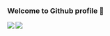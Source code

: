 ### Welcome to Github profile 👋

<img align="left" src="https://github-readme-stats.vercel.app/api?username=mitdralla&show_icons=true&theme=default" /><img align="left" src="https://github-readme-stats.vercel.app/api/top-langs/?username=mitdralla&layout=compact" />



<!--
**mitdralla/mitdralla** is a ✨ _special_ ✨ repository because its `README.md` (this file) appears on your GitHub profile.

Here are some ideas to get you started:

- 🔭 I’m currently working on ...
- 🌱 I’m currently learning ...
- 👯 I’m looking to collaborate on ...
- 🤔 I’m looking for help with ...
- 💬 Ask me about ...
- 📫 How to reach me: ...
- 😄 Pronouns: ...
- ⚡ Fun fact: ...
-->
